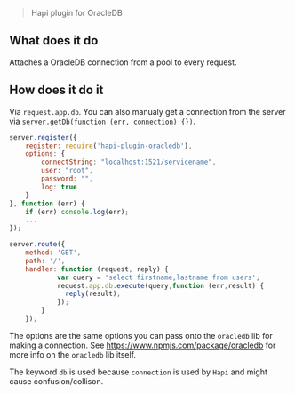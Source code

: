> Hapi plugin for OracleDB


## What does it do
Attaches a OracleDB connection from a pool to every request.

## How does it do it
Via `request.app.db`. You can also manualy get a connection from the server via `server.getDb(function (err, connection) {})`.

```javascript
server.register({
	register: require('hapi-plugin-oracledb'),
	options: {
		connectString: "localhost:1521/servicename",
		user: "root",
		password: "",
		log: true
	}
}, function (err) {
	if (err) console.log(err);
	...
});

server.route({ 
	method: 'GET', 
	path: '/', 
	handler: function (request, reply) { 
			var query = 'select firstname,lastname from users';
			request.app.db.execute(query,function (err,result) {
              reply(result);
            });
		} 
	});
```

The options are the same options you can pass onto the `oracledb` lib for making a connection. See https://www.npmjs.com/package/oracledb for more info on the `oracledb` lib itself.

The keyword `db` is used because `connection` is used by `Hapi` and might cause confusion/collison.


